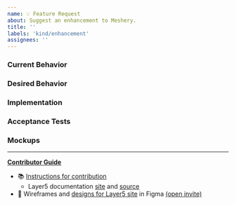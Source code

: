 ```yaml
---
name: 💡 Feature Request
about: Suggest an enhancement to Meshery.
title: ''
labels: 'kind/enhancement'
assignees: ''
---
```

### Current Behavior
<!-- A brief description of what the problem is. (e.g. I need to be able to...) -->

### Desired Behavior
<!-- A brief description of the enhancement. -->

### Implementation
<!-- [Optional] Specifics on the approach to fulfilling the feature request. -->

### Acceptance Tests
<!-- [Optional] Stipulations of functional behavior or non-functional items that must be in-place in order for the issue to be closed. -->

### Mockups
<!-- [Optional] Any visual diagrams of the desired user interface. -->

---
**[Contributor Guide](https://layer5.io/community/handbook/contribution)**
- 📚 [Instructions for contribution](https://github.com/layer5io/layer5/blob/master/CONTRIBUTING.md)
   - Layer5 documentation [site](https://docs.layer5.io/) and [source](https://github.com/layer5io/docs)
- 🎨 Wireframes and [designs for Layer5 site](https://www.figma.com/file/5ZwEkSJwUPitURD59YHMEN/Layer5-Designs) in Figma [(open invite)](https://www.figma.com/team_invite/redeem/qJy1c95qirjgWQODApilR9)
